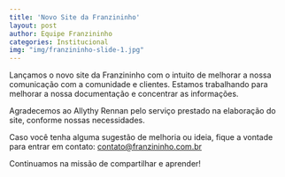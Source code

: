 ```yaml
---
title: 'Novo Site da Franzininho'
layout: post
author: Equipe Franzininho
categories: Institucional
img: "img/franzininho-slide-1.jpg"
---
```


Lançamos o novo site da Franzininho com o intuito de melhorar a nossa
comunicação com a comunidade e clientes. Estamos trabalhando para melhorar a
nossa documentação e concentrar as informações.

Agradecemos ao Allythy Rennan pelo serviço prestado na elaboração do site,
conforme nossas necessidades.

Caso você tenha alguma sugestão de melhoria ou ideia, fique a vontade para
entrar em contato: contato@franzininho.com.br

Continuamos na missão de compartilhar e aprender!
